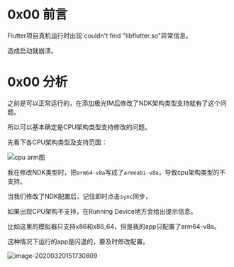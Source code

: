 # 0x00 前言

Flutter项目真机运行时出现`couldn't find "libflutter.so"异常信息。

造成启动就崩溃。

# 0x00 分析

之前是可以正常运行的，在添加极光IM后修改了NDK架构类型支持就有了这个问题。

所以可以基本确定是CPU架构类型支持修改的问题。

先看下各CPU架构类型及支持范围：

![cpu arm图](https://jenson-1258324340.cos.ap-beijing.myqcloud.com/cpu%20arm.webp)

我在修改NDK类型时，把`arm64-v8a`写成了`armeabi-v8a`，导致cpu架构类型的不支持。

当我们修改了NDK配置后，记住即时点击`sync`同步，

如果出现CPU架构不支持，在Running Device地方会给出提示信息。

比如这里的模拟器只支持x86和x86_64，但是我的app只配置了arm64-v8a。

这种情况下运行的app是闪退的，要及时修改配置。

![image-20200320151730809](https://jenson-1258324340.cos.ap-beijing.myqcloud.com/image-20200320151730809.png)